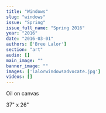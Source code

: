 ```yaml
---
title: "Windows"
slug: "windows"
issue: "Spring"
issue_full_name: "Spring 2016"
year: "2016"
date: "2016-03-01"
authors: ['Bree Lalor']
section: "art"
audio: []
main_image: ""
banner_image: ""
images: ['lalorwindowsadvocate.jpg']
videos: []
---
```

Oil on canvas

 37" x 26"

